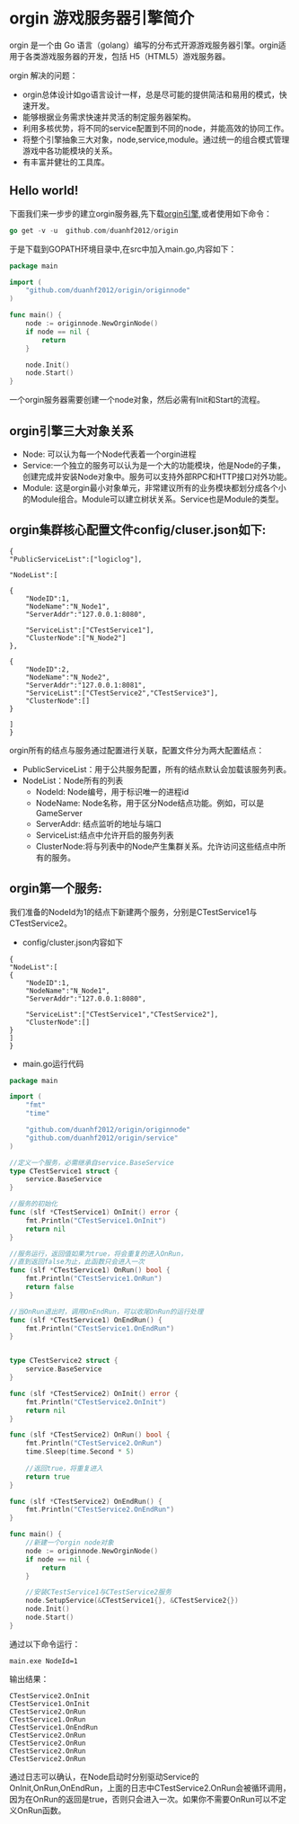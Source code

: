 orgin 游戏服务器引擎简介
==================


orgin 是一个由 Go 语言（golang）编写的分布式开源游戏服务器引擎。orgin适用于各类游戏服务器的开发，包括 H5（HTML5）游戏服务器。

orgin 解决的问题：
* orgin总体设计如go语言设计一样，总是尽可能的提供简洁和易用的模式，快速开发。
* 能够根据业务需求快速并灵活的制定服务器架构。
* 利用多核优势，将不同的service配置到不同的node，并能高效的协同工作。
* 将整个引擎抽象三大对象，node,service,module。通过统一的组合模式管理游戏中各功能模块的关系。
* 有丰富并健壮的工具库。

Hello world!
---------------
下面我们来一步步的建立orgin服务器,先下载[orgin引擎](),或者使用如下命令：
```go
go get -v -u  github.com/duanhf2012/origin
```
于是下载到GOPATH环境目录中,在src中加入main.go,内容如下：
```go
package main

import (
	"github.com/duanhf2012/origin/originnode"
)

func main() {
	node := originnode.NewOrginNode()
	if node == nil {
		return
	}

	node.Init()
	node.Start()
}
```
一个orgin服务器需要创建一个node对象，然后必需有Init和Start的流程。

orgin引擎三大对象关系
---------------
* Node:   可以认为每一个Node代表着一个orgin进程
* Service:一个独立的服务可以认为是一个大的功能模块，他是Node的子集，创建完成并安装Node对象中。服务可以支持外部RPC和HTTP接口对外功能。
* Module: 这是orgin最小对象单元，非常建议所有的业务模块都划分成各个小的Module组合。Module可以建立树状关系。Service也是Module的类型。

orgin集群核心配置文件config/cluser.json如下:
---------------
```
{
"PublicServiceList":["logiclog"],

"NodeList":[

{
	"NodeID":1,
	"NodeName":"N_Node1",
	"ServerAddr":"127.0.0.1:8080",
	
	"ServiceList":["CTestService1"],
	"ClusterNode":["N_Node2"]
},

{
	"NodeID":2,
	"NodeName":"N_Node2",
	"ServerAddr":"127.0.0.1:8081",
	"ServiceList":["CTestService2","CTestService3"],
	"ClusterNode":[]
}

]
}
```
orgin所有的结点与服务通过配置进行关联，配置文件分为两大配置结点：
* PublicServiceList：用于公共服务配置，所有的结点默认会加载该服务列表。
* NodeList：Node所有的列表
    * NodeId:     Node编号，用于标识唯一的进程id
	* NodeName:   Node名称，用于区分Node结点功能。例如，可以是GameServer
	* ServerAddr: 结点监听的地址与端口
	* ServiceList:结点中允许开启的服务列表
	* ClusterNode:将与列表中的Node产生集群关系。允许访问这些结点中所有的服务。

orgin第一个服务:
---------------
我们准备的NodeId为1的结点下新建两个服务，分别是CTestService1与CTestService2。
* config/cluster.json内容如下
```
{
"NodeList":[
{
	"NodeID":1,
	"NodeName":"N_Node1",
	"ServerAddr":"127.0.0.1:8080",
	
	"ServiceList":["CTestService1","CTestService2"],
	"ClusterNode":[]
}
]
}
```
* main.go运行代码

```go
package main

import (
	"fmt"
	"time"

	"github.com/duanhf2012/origin/originnode"
	"github.com/duanhf2012/origin/service"
)

//定义一个服务，必需继承自service.BaseService
type CTestService1 struct {
	service.BaseService
}

//服务的初始化
func (slf *CTestService1) OnInit() error {
	fmt.Println("CTestService1.OnInit")
	return nil
}

//服务运行，返回值如果为true，将会重复的进入OnRun，
//直到返回false为止，此函数只会进入一次
func (slf *CTestService1) OnRun() bool {
	fmt.Println("CTestService1.OnRun")
	return false
}

//当OnRun退出时，调用OnEndRun，可以收尾OnRun的运行处理
func (slf *CTestService1) OnEndRun() {
	fmt.Println("CTestService1.OnEndRun")
}


type CTestService2 struct {
	service.BaseService
}

func (slf *CTestService2) OnInit() error {
	fmt.Println("CTestService2.OnInit")
	return nil
}

func (slf *CTestService2) OnRun() bool {
	fmt.Println("CTestService2.OnRun")
	time.Sleep(time.Second * 5)
	
	//返回true，将重复进入
	return true
}

func (slf *CTestService2) OnEndRun() {
	fmt.Println("CTestService2.OnEndRun")
}

func main() {
	//新建一个orgin node对象
	node := originnode.NewOrginNode()
	if node == nil {
		return
	}

	//安装CTestService1与CTestService2服务
	node.SetupService(&CTestService1{}, &CTestService2{})
	node.Init()
	node.Start()
}
```
通过以下命令运行：
```
main.exe NodeId=1
```
输出结果：
```
CTestService2.OnInit
CTestService1.OnInit
CTestService2.OnRun
CTestService1.OnRun
CTestService1.OnEndRun
CTestService2.OnRun
CTestService2.OnRun
CTestService2.OnRun
CTestService2.OnRun
```
通过日志可以确认，在Node启动时分别驱动Service的OnInit,OnRun,OnEndRun，上面的日志中CTestService2.OnRun会被循环调用，
因为在OnRun的返回是true，否则只会进入一次。如果你不需要OnRun可以不定义OnRun函数。



